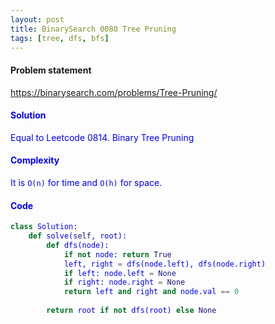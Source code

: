 ```yaml
---
layout: post
title: BinarySearch 0080 Tree Pruning
tags: [tree, dfs, bfs]
---
```


#### Problem statement

<a href="https://binarysearch.com/problems/Tree-Pruning/"> <font color = blue>https://binarysearch.com/problems/Tree-Pruning/

#### Solution
Equal to Leetcode 0814. Binary Tree Pruning

#### Complexity
It is `O(n)` for time and `O(h)` for space.

#### Code
```python
class Solution:
    def solve(self, root):
        def dfs(node):
            if not node: return True
            left, right = dfs(node.left), dfs(node.right)
            if left: node.left = None
            if right: node.right = None
            return left and right and node.val == 0
        
        return root if not dfs(root) else None
```
